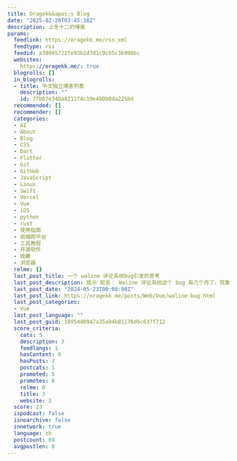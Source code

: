 ```yaml
---
title: Oragekk&apos;s Blog
date: "2025-02-20T03:45:38Z"
description: 上冬十二的博客
params:
  feedlink: https://oragekk.me/rss.xml
  feedtype: rss
  feedid: a38045722fe93b2d7d1c9cb5c3b990bc
  websites:
    https://oragekk.me/: true
  blogrolls: []
  in_blogrolls:
  - title: 中文独立博客列表
    description: ""
    id: 7fb87e348a8211f4c19e4b0b0da225bd
  recommended: []
  recommender: []
  categories:
  - AI
  - About
  - Blog
  - CSS
  - Dart
  - Flutter
  - Git
  - GitHub
  - JavaScript
  - Linux
  - Swift
  - Vercel
  - Vue
  - iOS
  - python
  - rust
  - 使用指南
  - 前端跨平台
  - 工具教程
  - 开源软件
  - 收藏
  - 浏览器
  relme: {}
  last_post_title: 一个 waline 评论系统bug引发的思考
  last_post_description: 提示 前言： Waline 评论系统这个 bug 有几个月了，现象就是回复完其他人的评论后，评论内容会保留在顶部输入框中，而且不会自动清空。具体见
  last_post_date: "2024-05-23T00:00:00Z"
  last_post_link: https://oragekk.me/posts/Web/Vue/waline-bug.html
  last_post_categories:
  - Vue
  last_post_language: ""
  last_post_guid: 18954d8947a35a94b81176d9c637f712
  score_criteria:
    cats: 5
    description: 3
    feedlangs: 1
    hasContent: 0
    hasPosts: 3
    postcats: 1
    promoted: 5
    promotes: 0
    relme: 0
    title: 3
    website: 2
  score: 23
  ispodcast: false
  isnoarchive: false
  innetwork: true
  language: zh
  postcount: 69
  avgpostlen: 0
---
```

